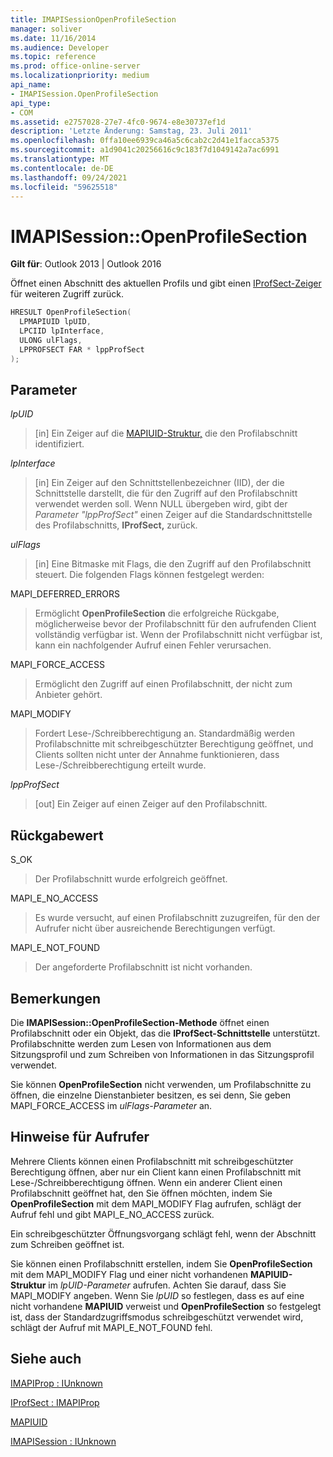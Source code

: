 ```yaml
---
title: IMAPISessionOpenProfileSection
manager: soliver
ms.date: 11/16/2014
ms.audience: Developer
ms.topic: reference
ms.prod: office-online-server
ms.localizationpriority: medium
api_name:
- IMAPISession.OpenProfileSection
api_type:
- COM
ms.assetid: e2757028-27e7-4fc0-9674-e8e30737ef1d
description: 'Letzte Änderung: Samstag, 23. Juli 2011'
ms.openlocfilehash: 0ffa10ee6939ca46a5c6cab2c2d41e1facca5375
ms.sourcegitcommit: a1d9041c20256616c9c183f7d1049142a7ac6991
ms.translationtype: MT
ms.contentlocale: de-DE
ms.lasthandoff: 09/24/2021
ms.locfileid: "59625518"
---
```

# <a name="imapisessionopenprofilesection"></a>IMAPISession::OpenProfileSection

  
  
**Gilt für**: Outlook 2013 | Outlook 2016 
  
Öffnet einen Abschnitt des aktuellen Profils und gibt einen [IProfSect-Zeiger](iprofsectimapiprop.md) für weiteren Zugriff zurück. 
  
```cpp
HRESULT OpenProfileSection(
  LPMAPIUID lpUID,
  LPCIID lpInterface,
  ULONG ulFlags,
  LPPROFSECT FAR * lppProfSect
);
```

## <a name="parameters"></a>Parameter

 _lpUID_
  
> [in] Ein Zeiger auf die [MAPIUID-Struktur,](mapiuid.md) die den Profilabschnitt identifiziert. 
    
 _lpInterface_
  
> [in] Ein Zeiger auf den Schnittstellenbezeichner (IID), der die Schnittstelle darstellt, die für den Zugriff auf den Profilabschnitt verwendet werden soll. Wenn NULL übergeben wird, gibt der  _Parameter "lppProfSect"_ einen Zeiger auf die Standardschnittstelle des Profilabschnitts, **IProfSect,** zurück.
    
 _ulFlags_
  
> [in] Eine Bitmaske mit Flags, die den Zugriff auf den Profilabschnitt steuert. Die folgenden Flags können festgelegt werden:
    
MAPI_DEFERRED_ERRORS 
  
> Ermöglicht **OpenProfileSection** die erfolgreiche Rückgabe, möglicherweise bevor der Profilabschnitt für den aufrufenden Client vollständig verfügbar ist. Wenn der Profilabschnitt nicht verfügbar ist, kann ein nachfolgender Aufruf einen Fehler verursachen. 
    
MAPI_FORCE_ACCESS
  
> Ermöglicht den Zugriff auf einen Profilabschnitt, der nicht zum Anbieter gehört.
    
MAPI_MODIFY 
  
> Fordert Lese-/Schreibberechtigung an. Standardmäßig werden Profilabschnitte mit schreibgeschützter Berechtigung geöffnet, und Clients sollten nicht unter der Annahme funktionieren, dass Lese-/Schreibberechtigung erteilt wurde. 
    
 _lppProfSect_
  
> [out] Ein Zeiger auf einen Zeiger auf den Profilabschnitt.
    
## <a name="return-value"></a>Rückgabewert

S_OK 
  
> Der Profilabschnitt wurde erfolgreich geöffnet.
    
MAPI_E_NO_ACCESS 
  
> Es wurde versucht, auf einen Profilabschnitt zuzugreifen, für den der Aufrufer nicht über ausreichende Berechtigungen verfügt.
    
MAPI_E_NOT_FOUND 
  
> Der angeforderte Profilabschnitt ist nicht vorhanden.
    
## <a name="remarks"></a>Bemerkungen

Die **IMAPISession::OpenProfileSection-Methode** öffnet einen Profilabschnitt oder ein Objekt, das die **IProfSect-Schnittstelle** unterstützt. Profilabschnitte werden zum Lesen von Informationen aus dem Sitzungsprofil und zum Schreiben von Informationen in das Sitzungsprofil verwendet. 
  
Sie können **OpenProfileSection** nicht verwenden, um Profilabschnitte zu öffnen, die einzelne Dienstanbieter besitzen, es sei denn, Sie geben MAPI_FORCE_ACCESS im  _ulFlags-Parameter_ an. 
  
## <a name="notes-to-callers"></a>Hinweise für Aufrufer

Mehrere Clients können einen Profilabschnitt mit schreibgeschützter Berechtigung öffnen, aber nur ein Client kann einen Profilabschnitt mit Lese-/Schreibberechtigung öffnen. Wenn ein anderer Client einen Profilabschnitt geöffnet hat, den Sie öffnen möchten, indem Sie **OpenProfileSection** mit dem MAPI_MODIFY Flag aufrufen, schlägt der Aufruf fehl und gibt MAPI_E_NO_ACCESS zurück. 
  
Ein schreibgeschützter Öffnungsvorgang schlägt fehl, wenn der Abschnitt zum Schreiben geöffnet ist. 
  
Sie können einen Profilabschnitt erstellen, indem Sie **OpenProfileSection** mit dem MAPI_MODIFY Flag und einer nicht vorhandenen **MAPIUID-Struktur** im  _lpUID-Parameter_ aufrufen. Achten Sie darauf, dass Sie MAPI_MODIFY angeben. Wenn Sie  _lpUID_ so festlegen, dass es auf eine nicht vorhandene **MAPIUID** verweist und **OpenProfileSection** so festgelegt ist, dass der Standardzugriffsmodus schreibgeschützt verwendet wird, schlägt der Aufruf mit MAPI_E_NOT_FOUND fehl. 
  
## <a name="see-also"></a>Siehe auch



[IMAPIProp : IUnknown](imapipropiunknown.md)
  
[IProfSect : IMAPIProp](iprofsectimapiprop.md)
  
[MAPIUID](mapiuid.md)
  
[IMAPISession : IUnknown](imapisessioniunknown.md)

